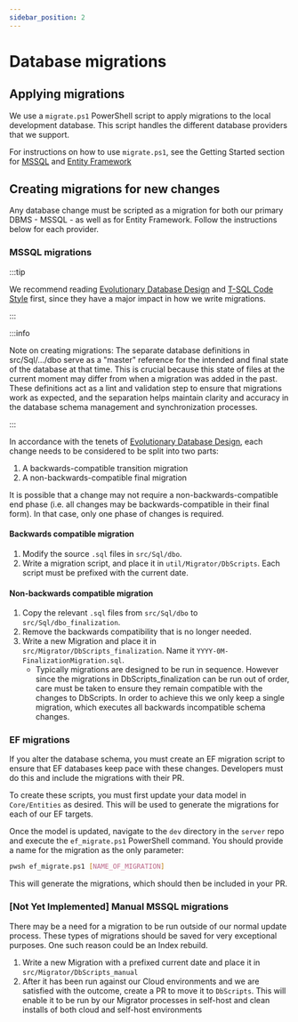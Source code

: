```yaml
---
sidebar_position: 2
---
```


# Database migrations

## Applying migrations

We use a `migrate.ps1` PowerShell script to apply migrations to the local development database. This
script handles the different database providers that we support.

For instructions on how to use `migrate.ps1`, see the Getting Started section for
[MSSQL](../../getting-started/server/database/mssql/index.md#updating-the-database) and
[Entity Framework](../../getting-started/server/database/ef/index.mdx#migrations)

## Creating migrations for new changes

Any database change must be scripted as a migration for both our primary DBMS - MSSQL - as well as
for Entity Framework. Follow the instructions below for each provider.

### MSSQL migrations

:::tip

We recommend reading [Evolutionary Database Design](./edd.mdx) and [T-SQL Code
Style][code-style-sql] first, since they have a major impact in how we write migrations.

:::

:::info

Note on creating migrations: The separate database definitions in src/Sql/.../dbo serve as a
"master" reference for the intended and final state of the database at that time. This is crucial
because this state of files at the current moment may differ from when a migration was added in the
past. These definitions act as a lint and validation step to ensure that migrations work as
expected, and the separation helps maintain clarity and accuracy in the database schema management
and synchronization processes.

:::

In accordance with the tenets of [Evolutionary Database Design](./edd.mdx), each change needs to be
considered to be split into two parts:

1. A backwards-compatible transition migration
2. A non-backwards-compatible final migration

It is possible that a change may not require a non-backwards-compatible end phase (i.e. all changes
may be backwards-compatible in their final form). In that case, only one phase of changes is
required.

#### Backwards compatible migration

1. Modify the source `.sql` files in `src/Sql/dbo`.
2. Write a migration script, and place it in `util/Migrator/DbScripts`. Each script must be prefixed
   with the current date.

#### Non-backwards compatible migration

1. Copy the relevant `.sql` files from `src/Sql/dbo` to `src/Sql/dbo_finalization`.
2. Remove the backwards compatibility that is no longer needed.
3. Write a new Migration and place it in `src/Migrator/DbScripts_finalization`. Name it
   `YYYY-0M-FinalizationMigration.sql`.
   - Typically migrations are designed to be run in sequence. However since the migrations in
     DbScripts_finalization can be run out of order, care must be taken to ensure they remain
     compatible with the changes to DbScripts. In order to achieve this we only keep a single
     migration, which executes all backwards incompatible schema changes.

### EF migrations

If you alter the database schema, you must create an EF migration script to ensure that EF databases
keep pace with these changes. Developers must do this and include the migrations with their PR.

To create these scripts, you must first update your data model in `Core/Entities` as desired. This
will be used to generate the migrations for each of our EF targets.

Once the model is updated, navigate to the `dev` directory in the `server` repo and execute the
`ef_migrate.ps1` PowerShell command. You should provide a name for the migration as the only
parameter:

```bash
pwsh ef_migrate.ps1 [NAME_OF_MIGRATION]
```

This will generate the migrations, which should then be included in your PR.

### [Not Yet Implemented] Manual MSSQL migrations

There may be a need for a migration to be run outside of our normal update process. These types of
migrations should be saved for very exceptional purposes. One such reason could be an Index rebuild.

1. Write a new Migration with a prefixed current date and place it in
   `src/Migrator/DbScripts_manual`
2. After it has been run against our Cloud environments and we are satisfied with the outcome,
   create a PR to move it to `DbScripts`. This will enable it to be run by our Migrator processes in
   self-host and clean installs of both cloud and self-host environments

[code-style-sql]: ../code-style/sql.md
